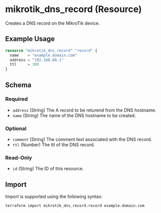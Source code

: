 # mikrotik_dns_record (Resource)
Creates a DNS record on the MikroTik device.

## Example Usage
```terraform
resource "mikrotik_dns_record" "record" {
  name    = "example.domain.com"
  address = "192.168.88.1"
  ttl     = 300
}
```

<!-- schema generated by tfplugindocs -->
## Schema

### Required

- `address` (String) The A record to be returend from the DNS hostname.
- `name` (String) The name of the DNS hostname to be created.

### Optional

- `comment` (String) The comment text associated with the DNS record.
- `ttl` (Number) The ttl of the DNS record.

### Read-Only

- `id` (String) The ID of this resource.

## Import
Import is supported using the following syntax:
```shell
terraform import mikrotik_dns_record.record example.domain.com
```

